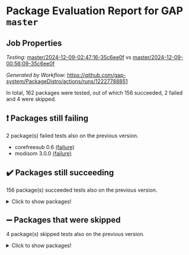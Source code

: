 # Package Evaluation Report for GAP `master`

## Job Properties

*Testing:* [master/2024-12-09-02:47:16-35c6ee0f](https://github.com/gap-system/PackageDistro/blob/data/reports/master/2024-12-09-02:47:16-35c6ee0f) vs [master/2024-12-09-00:56:09-35c6ee0f](https://github.com/gap-system/PackageDistro/blob/data/reports/master/2024-12-09-00:56:09-35c6ee0f)

*Generated by Workflow:* https://github.com/gap-system/PackageDistro/actions/runs/12227788851

In total, 162 packages were tested, out of which 156 succeeded, 2 failed and 4 were skipped.

## :exclamation: Packages still failing

2 package(s) failed tests also on the previous version.
- corefreesub 0.6 [(failure)](https://github.com/gap-system/PackageDistro/actions/runs/12227788851/job/34105230454)
- modisom 3.0.0 [(failure)](https://github.com/gap-system/PackageDistro/actions/runs/12227788851/job/34105244152)

## :heavy_check_mark: Packages still succeeding

156 package(s) succeeded tests also on the previous version.
<details><summary>Click to show packages!</summary>

- 4ti2interface 2024.11-01 [(success)](https://github.com/gap-system/PackageDistro/actions/runs/12227788851/job/34105221094)
- ace 5.6.2 [(success)](https://github.com/gap-system/PackageDistro/actions/runs/12227788851/job/34105223927)
- aclib 1.3.2 [(success)](https://github.com/gap-system/PackageDistro/actions/runs/12227788851/job/34105224489)
- agt 0.3.1 [(success)](https://github.com/gap-system/PackageDistro/actions/runs/12227788851/job/34105224946)
- alnuth 3.2.1 [(success)](https://github.com/gap-system/PackageDistro/actions/runs/12227788851/job/34105225200)
- anupq 3.3.1 [(success)](https://github.com/gap-system/PackageDistro/actions/runs/12227788851/job/34105226428)
- atlasrep 2.1.9 [(success)](https://github.com/gap-system/PackageDistro/actions/runs/12227788851/job/34105227736)
- autodoc 2023.06.19 [(success)](https://github.com/gap-system/PackageDistro/actions/runs/12227788851/job/34105227968)
- automata 1.16 [(success)](https://github.com/gap-system/PackageDistro/actions/runs/12227788851/job/34105228167)
- automgrp 1.3.2 [(success)](https://github.com/gap-system/PackageDistro/actions/runs/12227788851/job/34105228411)
- autpgrp 1.11 [(success)](https://github.com/gap-system/PackageDistro/actions/runs/12227788851/job/34105228627)
- cap 2024.11-02 [(success)](https://github.com/gap-system/PackageDistro/actions/runs/12227788851/job/34105228857)
- caratinterface 2.3.7 [(success)](https://github.com/gap-system/PackageDistro/actions/runs/12227788851/job/34105229090)
- cddinterface 2024.09.02 [(success)](https://github.com/gap-system/PackageDistro/actions/runs/12227788851/job/34105229314)
- circle 1.6.6 [(success)](https://github.com/gap-system/PackageDistro/actions/runs/12227788851/job/34105229579)
- classicpres 1.22 [(success)](https://github.com/gap-system/PackageDistro/actions/runs/12227788851/job/34105229797)
- cohomolo 1.6.11 [(success)](https://github.com/gap-system/PackageDistro/actions/runs/12227788851/job/34105230005)
- congruence 1.2.7 [(success)](https://github.com/gap-system/PackageDistro/actions/runs/12227788851/job/34105230208)
- corelg 1.57 [(success)](https://github.com/gap-system/PackageDistro/actions/runs/12227788851/job/34105230811)
- crime 1.6 [(success)](https://github.com/gap-system/PackageDistro/actions/runs/12227788851/job/34105231040)
- crisp 1.4.6 [(success)](https://github.com/gap-system/PackageDistro/actions/runs/12227788851/job/34105231286)
- crypting 0.10.5 [(success)](https://github.com/gap-system/PackageDistro/actions/runs/12227788851/job/34105231494)
- cryst 4.1.27 [(success)](https://github.com/gap-system/PackageDistro/actions/runs/12227788851/job/34105231726)
- crystcat 1.1.10 [(success)](https://github.com/gap-system/PackageDistro/actions/runs/12227788851/job/34105231917)
- ctbllib 1.3.9 [(success)](https://github.com/gap-system/PackageDistro/actions/runs/12227788851/job/34105232140)
- cubefree 1.20 [(success)](https://github.com/gap-system/PackageDistro/actions/runs/12227788851/job/34105232333)
- curlinterface 2.4.0 [(success)](https://github.com/gap-system/PackageDistro/actions/runs/12227788851/job/34105232561)
- cvec 2.8.2 [(success)](https://github.com/gap-system/PackageDistro/actions/runs/12227788851/job/34105232767)
- datastructures 0.3.1 [(success)](https://github.com/gap-system/PackageDistro/actions/runs/12227788851/job/34105232997)
- deepthought 1.0.7 [(success)](https://github.com/gap-system/PackageDistro/actions/runs/12227788851/job/34105233201)
- design 1.8.2 [(success)](https://github.com/gap-system/PackageDistro/actions/runs/12227788851/job/34105233404)
- difsets 2.3.1 [(success)](https://github.com/gap-system/PackageDistro/actions/runs/12227788851/job/34105233608)
- digraphs 1.9.0 [(success)](https://github.com/gap-system/PackageDistro/actions/runs/12227788851/job/34105233787)
- edim 1.3.8 [(success)](https://github.com/gap-system/PackageDistro/actions/runs/12227788851/job/34105233961)
- example 4.4.0 [(success)](https://github.com/gap-system/PackageDistro/actions/runs/12227788851/job/34105234139)
- examplesforhomalg 2023.10-01 [(success)](https://github.com/gap-system/PackageDistro/actions/runs/12227788851/job/34105234342)
- factint 1.6.3 [(success)](https://github.com/gap-system/PackageDistro/actions/runs/12227788851/job/34105234507)
- ferret 1.0.14 [(success)](https://github.com/gap-system/PackageDistro/actions/runs/12227788851/job/34105234719)
- fga 1.5.0 [(success)](https://github.com/gap-system/PackageDistro/actions/runs/12227788851/job/34105234921)
- fining 1.5.6 [(success)](https://github.com/gap-system/PackageDistro/actions/runs/12227788851/job/34105235111)
- float 1.0.5 [(success)](https://github.com/gap-system/PackageDistro/actions/runs/12227788851/job/34105235275)
- format 1.4.4 [(success)](https://github.com/gap-system/PackageDistro/actions/runs/12227788851/job/34105235459)
- forms 1.2.12 [(success)](https://github.com/gap-system/PackageDistro/actions/runs/12227788851/job/34105235647)
- fplsa 1.2.6 [(success)](https://github.com/gap-system/PackageDistro/actions/runs/12227788851/job/34105235854)
- fr 2.4.13 [(success)](https://github.com/gap-system/PackageDistro/actions/runs/12227788851/job/34105236056)
- francy 2.0.3 [(success)](https://github.com/gap-system/PackageDistro/actions/runs/12227788851/job/34105236273)
- fwtree 1.3 [(success)](https://github.com/gap-system/PackageDistro/actions/runs/12227788851/job/34105236463)
- gapdoc 1.6.7 [(success)](https://github.com/gap-system/PackageDistro/actions/runs/12227788851/job/34105236675)
- gauss 2024.11-01 [(success)](https://github.com/gap-system/PackageDistro/actions/runs/12227788851/job/34105236849)
- gaussforhomalg 2024.08-01 [(success)](https://github.com/gap-system/PackageDistro/actions/runs/12227788851/job/34105237020)
- gbnp 1.1.0 [(success)](https://github.com/gap-system/PackageDistro/actions/runs/12227788851/job/34105237194)
- generalizedmorphismsforcap 2024.09-03 [(success)](https://github.com/gap-system/PackageDistro/actions/runs/12227788851/job/34105237380)
- genss 1.6.9 [(success)](https://github.com/gap-system/PackageDistro/actions/runs/12227788851/job/34105237575)
- gradedmodules 2024.01-01 [(success)](https://github.com/gap-system/PackageDistro/actions/runs/12227788851/job/34105237777)
- gradedringforhomalg 2024.07-01 [(success)](https://github.com/gap-system/PackageDistro/actions/runs/12227788851/job/34105237951)
- grape 4.9.2 [(success)](https://github.com/gap-system/PackageDistro/actions/runs/12227788851/job/34105238112)
- groupoids 1.76 [(success)](https://github.com/gap-system/PackageDistro/actions/runs/12227788851/job/34105238308)
- grpconst 2.6.5 [(success)](https://github.com/gap-system/PackageDistro/actions/runs/12227788851/job/34105238497)
- guarana 0.96.3 [(success)](https://github.com/gap-system/PackageDistro/actions/runs/12227788851/job/34105238678)
- guava 3.19 [(success)](https://github.com/gap-system/PackageDistro/actions/runs/12227788851/job/34105238962)
- hap 1.66 [(success)](https://github.com/gap-system/PackageDistro/actions/runs/12227788851/job/34105239203)
- hapcryst 0.1.15 [(success)](https://github.com/gap-system/PackageDistro/actions/runs/12227788851/job/34105239370)
- hecke 1.5.4 [(success)](https://github.com/gap-system/PackageDistro/actions/runs/12227788851/job/34105239524)
- help 4.0 [(success)](https://github.com/gap-system/PackageDistro/actions/runs/12227788851/job/34105239694)
- homalg 2024.01-01 [(success)](https://github.com/gap-system/PackageDistro/actions/runs/12227788851/job/34105239862)
- homalgtocas 2023.11-01 [(success)](https://github.com/gap-system/PackageDistro/actions/runs/12227788851/job/34105240019)
- idrel 2.48 [(success)](https://github.com/gap-system/PackageDistro/actions/runs/12227788851/job/34105240179)
- images 1.3.3 [(success)](https://github.com/gap-system/PackageDistro/actions/runs/12227788851/job/34105240319)
- intpic 0.4.0 [(success)](https://github.com/gap-system/PackageDistro/actions/runs/12227788851/job/34105240481)
- io 4.9.1 [(success)](https://github.com/gap-system/PackageDistro/actions/runs/12227788851/job/34105240652)
- io_forhomalg 2023.02-04 [(success)](https://github.com/gap-system/PackageDistro/actions/runs/12227788851/job/34105240837)
- irredsol 1.4.4 [(success)](https://github.com/gap-system/PackageDistro/actions/runs/12227788851/job/34105241018)
- json 2.2.2 [(success)](https://github.com/gap-system/PackageDistro/actions/runs/12227788851/job/34105241176)
- jupyterkernel 1.5.1 [(success)](https://github.com/gap-system/PackageDistro/actions/runs/12227788851/job/34105241308)
- jupyterviz 1.5.6 [(success)](https://github.com/gap-system/PackageDistro/actions/runs/12227788851/job/34105241495)
- kan 1.37 [(success)](https://github.com/gap-system/PackageDistro/actions/runs/12227788851/job/34105241683)
- kbmag 1.5.11 [(success)](https://github.com/gap-system/PackageDistro/actions/runs/12227788851/job/34105241862)
- laguna 3.9.7 [(success)](https://github.com/gap-system/PackageDistro/actions/runs/12227788851/job/34105242018)
- liealgdb 2.2.1 [(success)](https://github.com/gap-system/PackageDistro/actions/runs/12227788851/job/34105242166)
- liepring 2.9.1 [(success)](https://github.com/gap-system/PackageDistro/actions/runs/12227788851/job/34105242303)
- liering 2.4.2 [(success)](https://github.com/gap-system/PackageDistro/actions/runs/12227788851/job/34105242470)
- linearalgebraforcap 2024.10-01 [(success)](https://github.com/gap-system/PackageDistro/actions/runs/12227788851/job/34105242617)
- lins 0.9 [(success)](https://github.com/gap-system/PackageDistro/actions/runs/12227788851/job/34105242766)
- localizeringforhomalg 2023.10-01 [(success)](https://github.com/gap-system/PackageDistro/actions/runs/12227788851/job/34105242929)
- loops 3.4.4 [(success)](https://github.com/gap-system/PackageDistro/actions/runs/12227788851/job/34105243074)
- lpres 1.1.1 [(success)](https://github.com/gap-system/PackageDistro/actions/runs/12227788851/job/34105243236)
- majoranaalgebras 1.5.2 [(success)](https://github.com/gap-system/PackageDistro/actions/runs/12227788851/job/34105243390)
- mapclass 1.4.6 [(success)](https://github.com/gap-system/PackageDistro/actions/runs/12227788851/job/34105243554)
- matgrp 0.71 [(success)](https://github.com/gap-system/PackageDistro/actions/runs/12227788851/job/34105243714)
- matricesforhomalg 2024.11-02 [(success)](https://github.com/gap-system/PackageDistro/actions/runs/12227788851/job/34105243945)
- modulepresentationsforcap 2024.09-02 [(success)](https://github.com/gap-system/PackageDistro/actions/runs/12227788851/job/34105244335)
- modules 2024.01-01 [(success)](https://github.com/gap-system/PackageDistro/actions/runs/12227788851/job/34105244481)
- monoidalcategories 2024.09-05 [(success)](https://github.com/gap-system/PackageDistro/actions/runs/12227788851/job/34105244636)
- nconvex 2022.09-01 [(success)](https://github.com/gap-system/PackageDistro/actions/runs/12227788851/job/34105244856)
- nilmat 1.4.2 [(success)](https://github.com/gap-system/PackageDistro/actions/runs/12227788851/job/34105245001)
- nock 1.5 [(success)](https://github.com/gap-system/PackageDistro/actions/runs/12227788851/job/34105245161)
- normalizinterface 1.3.7 [(success)](https://github.com/gap-system/PackageDistro/actions/runs/12227788851/job/34105245309)
- nq 2.5.11 [(success)](https://github.com/gap-system/PackageDistro/actions/runs/12227788851/job/34105245507)
- numericalsgps 1.4.0 [(success)](https://github.com/gap-system/PackageDistro/actions/runs/12227788851/job/34105245698)
- openmath 11.5.3 [(success)](https://github.com/gap-system/PackageDistro/actions/runs/12227788851/job/34105245876)
- orb 4.9.1 [(success)](https://github.com/gap-system/PackageDistro/actions/runs/12227788851/job/34105246038)
- packagemanager 1.6 [(success)](https://github.com/gap-system/PackageDistro/actions/runs/12227788851/job/34105246215)
- patternclass 2.4.5 [(success)](https://github.com/gap-system/PackageDistro/actions/runs/12227788851/job/34105246383)
- permut 2.0.5 [(success)](https://github.com/gap-system/PackageDistro/actions/runs/12227788851/job/34105246527)
- polenta 1.3.10 [(success)](https://github.com/gap-system/PackageDistro/actions/runs/12227788851/job/34105246753)
- polymaking 0.8.7 [(success)](https://github.com/gap-system/PackageDistro/actions/runs/12227788851/job/34105246901)
- primgrp 3.4.4 [(success)](https://github.com/gap-system/PackageDistro/actions/runs/12227788851/job/34105247087)
- profiling 2.6.0 [(success)](https://github.com/gap-system/PackageDistro/actions/runs/12227788851/job/34105247258)
- qdistrnd 0.9.5 [(success)](https://github.com/gap-system/PackageDistro/actions/runs/12227788851/job/34105247434)
- qpa 1.35 [(success)](https://github.com/gap-system/PackageDistro/actions/runs/12227788851/job/34105247625)
- quagroup 1.8.4 [(success)](https://github.com/gap-system/PackageDistro/actions/runs/12227788851/job/34105247837)
- radiroot 2.9 [(success)](https://github.com/gap-system/PackageDistro/actions/runs/12227788851/job/34105248028)
- rcwa 4.7.1 [(success)](https://github.com/gap-system/PackageDistro/actions/runs/12227788851/job/34105248266)
- rds 1.8 [(success)](https://github.com/gap-system/PackageDistro/actions/runs/12227788851/job/34105248479)
- recog 1.4.3 [(success)](https://github.com/gap-system/PackageDistro/actions/runs/12227788851/job/34105248681)
- repndecomp 1.3.0 [(success)](https://github.com/gap-system/PackageDistro/actions/runs/12227788851/job/34105248892)
- repsn 3.1.2 [(success)](https://github.com/gap-system/PackageDistro/actions/runs/12227788851/job/34105249088)
- resclasses 4.7.3 [(success)](https://github.com/gap-system/PackageDistro/actions/runs/12227788851/job/34105249287)
- ringsforhomalg 2024.11-02 [(success)](https://github.com/gap-system/PackageDistro/actions/runs/12227788851/job/34105249489)
- sco 2023.08-01 [(success)](https://github.com/gap-system/PackageDistro/actions/runs/12227788851/job/34105249685)
- scscp 2.4.3 [(success)](https://github.com/gap-system/PackageDistro/actions/runs/12227788851/job/34105249917)
- semigroups 5.4.0 [(success)](https://github.com/gap-system/PackageDistro/actions/runs/12227788851/job/34105250157)
- sglppow 2.4 [(success)](https://github.com/gap-system/PackageDistro/actions/runs/12227788851/job/34105250756)
- sgpviz 0.999.6 [(success)](https://github.com/gap-system/PackageDistro/actions/runs/12227788851/job/34105250948)
- simpcomp 2.1.14 [(success)](https://github.com/gap-system/PackageDistro/actions/runs/12227788851/job/34105251164)
- singular 2024.06.03 [(success)](https://github.com/gap-system/PackageDistro/actions/runs/12227788851/job/34105251340)
- sl2reps 1.1 [(success)](https://github.com/gap-system/PackageDistro/actions/runs/12227788851/job/34105251535)
- sla 1.6.2 [(success)](https://github.com/gap-system/PackageDistro/actions/runs/12227788851/job/34105251712)
- smallantimagmas 0.2.12 [(success)](https://github.com/gap-system/PackageDistro/actions/runs/12227788851/job/34105251892)
- smallgrp 1.5.4 [(success)](https://github.com/gap-system/PackageDistro/actions/runs/12227788851/job/34105252115)
- smallsemi 0.7.1 [(success)](https://github.com/gap-system/PackageDistro/actions/runs/12227788851/job/34105252294)
- sonata 2.9.6 [(success)](https://github.com/gap-system/PackageDistro/actions/runs/12227788851/job/34105252486)
- sophus 1.27 [(success)](https://github.com/gap-system/PackageDistro/actions/runs/12227788851/job/34105252663)
- sotgrps 1.3 [(success)](https://github.com/gap-system/PackageDistro/actions/runs/12227788851/job/34105252844)
- spinsym 1.5.2 [(success)](https://github.com/gap-system/PackageDistro/actions/runs/12227788851/job/34105253029)
- standardff 1.0 [(success)](https://github.com/gap-system/PackageDistro/actions/runs/12227788851/job/34105253216)
- symbcompcc 1.3.2 [(success)](https://github.com/gap-system/PackageDistro/actions/runs/12227788851/job/34105253387)
- thelma 1.3 [(success)](https://github.com/gap-system/PackageDistro/actions/runs/12227788851/job/34105253524)
- tomlib 1.2.11 [(success)](https://github.com/gap-system/PackageDistro/actions/runs/12227788851/job/34105253729)
- toolsforhomalg 2024.09-01 [(success)](https://github.com/gap-system/PackageDistro/actions/runs/12227788851/job/34105253900)
- toric 1.9.6 [(success)](https://github.com/gap-system/PackageDistro/actions/runs/12227788851/job/34105254143)
- toricvarieties 2022.07.13 [(success)](https://github.com/gap-system/PackageDistro/actions/runs/12227788851/job/34105254379)
- transgrp 3.6.5 [(success)](https://github.com/gap-system/PackageDistro/actions/runs/12227788851/job/34105254579)
- typeset 1.2.2 [(success)](https://github.com/gap-system/PackageDistro/actions/runs/12227788851/job/34105254753)
- ugaly 4.1.3 [(success)](https://github.com/gap-system/PackageDistro/actions/runs/12227788851/job/34105254948)
- unipot 1.6 [(success)](https://github.com/gap-system/PackageDistro/actions/runs/12227788851/job/34105255135)
- unitlib 4.2.0 [(success)](https://github.com/gap-system/PackageDistro/actions/runs/12227788851/job/34105255325)
- utils 0.85 [(success)](https://github.com/gap-system/PackageDistro/actions/runs/12227788851/job/34105255504)
- uuid 0.7 [(success)](https://github.com/gap-system/PackageDistro/actions/runs/12227788851/job/34105255701)
- walrus 0.9991 [(success)](https://github.com/gap-system/PackageDistro/actions/runs/12227788851/job/34105255869)
- wedderga 4.10.5 [(success)](https://github.com/gap-system/PackageDistro/actions/runs/12227788851/job/34105256038)
- wpe 0.8 [(success)](https://github.com/gap-system/PackageDistro/actions/runs/12227788851/job/34105256224)
- xmod 2.92 [(success)](https://github.com/gap-system/PackageDistro/actions/runs/12227788851/job/34105256391)
- xmodalg 1.23 [(success)](https://github.com/gap-system/PackageDistro/actions/runs/12227788851/job/34105256568)
- yangbaxter 0.10.6 [(success)](https://github.com/gap-system/PackageDistro/actions/runs/12227788851/job/34105256785)
- zeromqinterface 0.16 [(success)](https://github.com/gap-system/PackageDistro/actions/runs/12227788851/job/34105257047)
</details>

## :heavy_minus_sign: Packages that were skipped

4 package(s) skipped tests also on the previous version.
<details><summary>Click to show packages!</summary>

- browse 1.8.21 [(skipped)](https://github.com/gap-system/PackageDistro/actions/runs/12227788851/job/34105017951)
- itc 1.5.1 [(skipped)](https://github.com/gap-system/PackageDistro/actions/runs/12227788851/job/34105017951)
- polycyclic 2.16 [(skipped)](https://github.com/gap-system/PackageDistro/actions/runs/12227788851/job/34105017951)
- xgap 4.32 [(skipped)](https://github.com/gap-system/PackageDistro/actions/runs/12227788851/job/34105017951)
</details>

